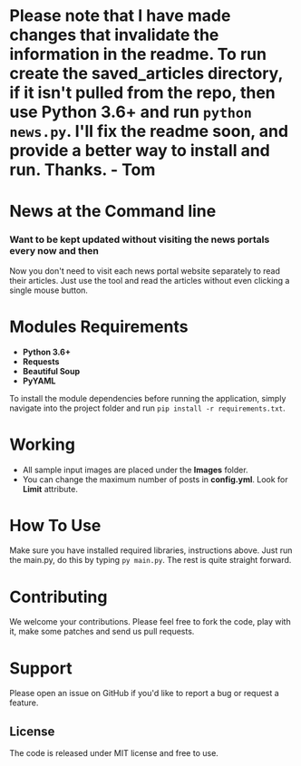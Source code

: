 # Please note that I have made changes that invalidate the information in the readme. To run create the saved_articles directory, if it isn't pulled from the repo, then use Python 3.6+ and run `python news.py`. I'll fix the readme soon, and provide a better way to install and run. Thanks. - Tom

# News at the Command line
### Want to be kept updated without visiting the news portals every now and then

 Now you don't need to visit each news portal website separately to read their articles. Just use the tool and read the articles without even clicking a single mouse button.


# Modules Requirements

- **Python 3.6+**
- **Requests** 
- **Beautiful Soup** 
- **PyYAML**

To install the module dependencies before running the application, simply navigate into the project folder and run `pip install -r requirements.txt`.

# Working
- All sample input images are placed under the **Images** folder.
- You can change the maximum number of posts in **config.yml**. Look for **Limit** attribute.

# How To Use
 Make sure you have installed required libraries, instructions above.
 Just run the main.py, do this by typing `py main.py`. 
 The rest is quite straight forward.

# Contributing
We welcome your contributions. Please feel free to fork the code, play with it, make some patches and send us pull requests.

# Support
Please open an issue on GitHub if you'd like to report a bug or request a feature.  

## License
The code is released under MIT license and free to use.

